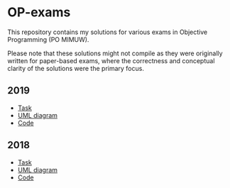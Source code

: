 # OP-exams
This repository contains my solutions for various exams in Objective Programming (PO MIMUW).

Please note that these solutions might not compile as they were originally written for paper-based exams, where the correctness and conceptual clarity of the solutions were the primary focus.

## 2019
 - [Task](/2019/task.pdf)
 - [UML diagram](/2019/solution/uml.png)
 - [Code](/2019/solution)

## 2018
 - [Task](/2018/task.pdf)
 - [UML diagram](/2018/solution/uml.png)
 - [Code](/2018/solution)
